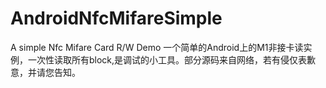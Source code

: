 # AndroidNfcMifareSimple
A simple Nfc Mifare Card R/W Demo
一个简单的Android上的M1非接卡读实例，一次性读取所有block,是调试的小工具。部分源码来自网络，若有侵仅表歉意，并请您告知。
